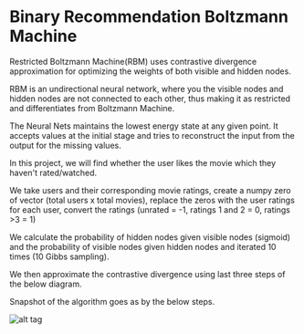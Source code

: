# Binary Recommendation Boltzmann Machine

Restricted Boltzmann Machine(RBM) uses contrastive divergence approximation for optimizing the weights of both visible and hidden nodes.

RBM is an undirectional neural network, where you the visible nodes and hidden nodes are not connected to each other, thus making it as restricted and differentiates from Boltzmann Machine.

The Neural Nets maintains the lowest energy state at any given point. It accepts values at the initial stage and tries to reconstruct the input from the output for the missing values. 

In this project, we will find whether the user likes the movie which they haven't rated/watched. 

We take users and their corresponding movie ratings, create a numpy zero of vector (total users x total movies), replace the zeros with the user ratings for each user, convert the ratings (unrated = -1, ratings 1 and 2 = 0, ratings >3 = 1)

We calculate the probability of hidden nodes given visible nodes (sigmoid) and the probability of visible nodes given hidden nodes and iterated 10 times (10 Gibbs sampling). 

We then approximate the contrastive divergence using last three steps of the below diagram.

Snapshot of the algorithm goes as by the below steps.

![alt tag](https://github.com/PragadeshVasudevan/Restricted-Boltzmann-Machine-Recommendation/blob/master/ml-100k/Screenshot.PNG)
